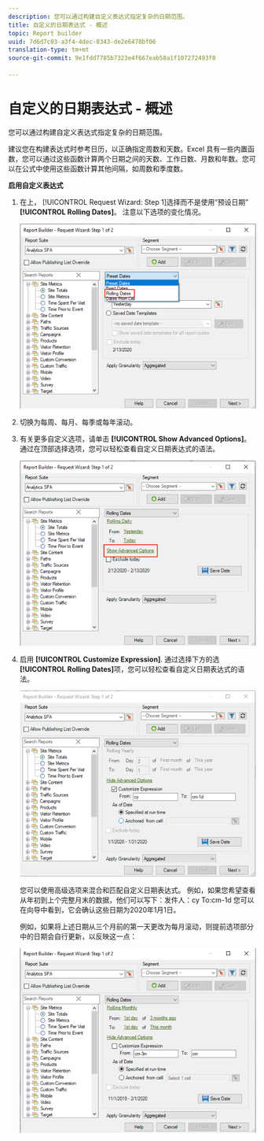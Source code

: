 ```yaml
---
description: 您可以通过构建自定义表达式指定复杂的日期范围。
title: 自定义的日期表达式 - 概述
topic: Report builder
uuid: 7d6d7c03-a3f4-4dec-8343-de2e6478bf06
translation-type: tm+mt
source-git-commit: 9e1fdd7785b7323e4f667eab58a1f107272493f0

---
```



# 自定义的日期表达式 - 概述

您可以通过构建自定义表达式指定复杂的日期范围。

建议您在构建表达式时参考日历，以正确指定周数和天数。Excel 具有一些内置函数，您可以通过这些函数计算两个日期之间的天数、工作日数、月数和年数。您可以在公式中使用这些函数计算其他间隔，如周数和季度数。

**启用自定义表达式**

1. 在上， [!UICONTROL Request Wizard: Step 1]选择而不是使用“预设日期” **[!UICONTROL Rolling Dates]**。 注意以下选项的变化情况。

   ![](assets/rolldates1.png)

1. 切换为每周、每月、每季或每年滚动。
1. 有关更多自定义选项，请单击 **[!UICONTROL Show Advanced Options]**。 通过在顶部选择选项，您可以轻松查看自定义日期表达式的语法。

   ![](assets/rolldates2.png)

1. 启用 **[!UICONTROL Customize Expression]**. 通过选择下方的选 **[!UICONTROL Rolling Dates]**&#x200B;项，您可以轻松查看自定义日期表达式的语法。

   ![](assets/rolldates5.png)

   您可以使用高级选项来混合和匹配自定义日期表达式。 例如，如果您希望查看从年初到上个完整月末的数据，他们可以写下：发件人：cy To:cm-1d 您可以在向导中看到，它会确认这些日期为2020年1月1日。

   例如，如果将上述日期从三个月前的第一天更改为每月滚动，则提前选项部分中的日期会自行更新，以反映这一点：

   ![](assets/rolldates3.png)


